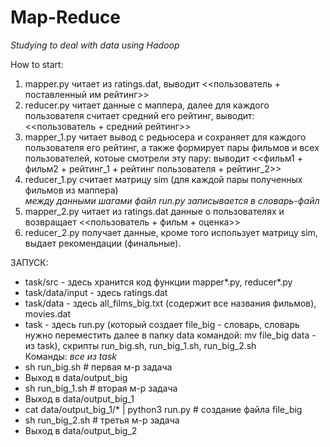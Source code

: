 # Map-Reduce

*Studying to deal with data using Hadoop*

How to start:

1. mapper.py читает из ratings.dat, выводит <<пользователь + поставленный им рейтинг>>
2. reducer.py читает данные с маппера, далее для каждого пользователя считает средний его рейтинг, выводит: <<пользователь + средний рейтинг>>
3. mapper_1.py читает вывод с редьюсера и сохраняет для каждого пользователя его рейтинг, а также формирует пары фильмов и всех пользователей, котоые смотрели эту пару: выводит <<фильм1 + фильм2 + рейтинг_1 + рейтинг пользователя + рейтинг_2>>
4. reducer_1.py считает матрицу sim (для каждой пары полученных фильмов из маппера)  
*между данными шагами файл run.py записывается в словарь-файл*
5. mapper_2.py читает из ratings.dat данные о пользователях и возвращает <<пользователь + фильм + оценка>>
6. reducer_2.py получает данные, кроме того использует матрицу sim, выдает рекомендации (финальные).

ЗАПУСК:
* task/src - здесь хранится код функции mapper*.py, reducer*.py  
* task/data/input - здесь ratings.dat  
* task/data - здесь all_films_big.txt (содержит все названия фильмов), movies.dat  
* task - здесь run.py (который создает file_big - словарь, словарь нужно переместить далее в папку data командой: mv file_big data - из task), скрипты run_big.sh, run_big_1.sh, run_big_2.sh  
Команды: *все из task*
* sh run_big.sh # первая м-р задача
* Выход в data/output_big
* sh run_big_1.sh # вторая м-р задача	
* Выход в data/output_big_1
* cat data/output_big_1/* | python3 run.py # создание файла file_big
* sh run_big_2.sh # третья м-р задача
* Выход в data/output_big_2
